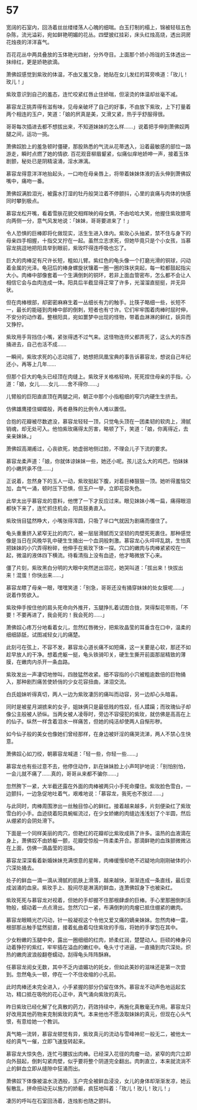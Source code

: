 # 57

宽阔的石室内，回汤着丝丝缕缕荡人心魄的细喘。白玉打制的榻上，锦被轻毯五色杂陈，流光溢彩，宛如鲜艳明媚的花丛。四壁披红挂彩，床头红烛高烧，透出洞房花烛夜的洋洋喜气。

百花花丛中两具叠放的玉体艳光四射，分外夺目。上面那个娇小玲珑的玉体透出一抹绯红，更是娇艳欲滴。

萧佛奴感觉到紫玫的体温，不由又羞又急，她贴在女儿发红的耳旁唤道：「玫儿！玫儿！」

紫玫意识到自己的羞态，连忙咬紧红唇止住娇喘，但滚烫的体温却丝毫不减。

慕容龙正挑弄得有滋有味，见母亲破坏了自己的好事，不由放下紫玫，上下打量着两个相连的玉户，笑道：「娘的屄真是美，又滑又紧，热乎乎舒服得很。

哥哥每次插进去都不想拔出来，不知道妹妹的怎么样……」说着把手伸到萧佛奴两腿之间，运功一挑。

萧佛奴脸上的羞急顿时僵硬，那股熟悉的气流从花蒂透入，沿着最敏感的部位一路游走，瞬时点燃了她的情欲. 百花观音柳眉颦紧，似痛似痒地娇呻一声，接着玉体剧颤，秘处已是阴精滚涌，淫水淋漓。

慕容龙得意洋洋地抬起头，一口吻在母亲唇上，将带着妹妹体液的舌头伸到萧佛奴嘴中，痛吻一番。

萧佛奴满脸泪光，被露水打湿的牡丹般哭泣着不停颤抖，心里的哀痛与肉体的快感同时攀到极点。

慕容龙松开嘴，看着雪肤花貌交相辉映的母女俩，不由哈哈大笑，他握住紫玫膝弯向两侧一分，意气风发地说：「妹妹，哥哥要进来了！」

令人恐惧的巨棒即将化做现实，活生生进入体内。紫玫心头抽紧，禁不住与身下的母亲四手相握，十指交叉拧在一起。虽然立志求死，但她毕竟只是个小女孩，当慕容龙挑逗地把阳具举到眼前，紫玫吓得连呼吸也忘了。

巨大的肉棒足有尺许长短，粗如儿臂。紫红色的龟头像一个打磨光滑的铜球，闪动着金属的光泽。龟冠后的棒身螺旋状镶着一圈一圈的珠状突起，每一粒都鼓起指尖大小。肉棒中部像套着一个生满倒刺的铜环，若非上面血管密布，怎么都不会让人相信它会与血肉连成一体。阳具后半截显得正常了许多，光溜溜直挺挺，并无异状。

但在肉棒根部，却密密麻麻生着一丛细长有力的触手。比筷子略细一些，长短不一，最长的能碰到肉棒中部的倒刺，短者也有寸许。它们牢牢围着肉棒时屈时伸，不安分的动作着。整根阳具，宛如噩梦中出现的怪物，带着血淋淋的鲜红，妖异而又狰狞。

紫玫用手背挡住小嘴，紧张得透不过气来。这怪物连师父都弄死了，这么大的东西捅进去，自己也活不成……

一瞬间，紫玫求死的心志动摇了，她想把凤凰宝典的事告诉慕容龙，想说自己年纪还小，再等上几年……

但那个巨大的龟头已经顶在肉缝上。紫玫牙关格格轻响，死死捏住母亲的手指，心道：「娘，女儿……女儿……舍不得你……」

儿臂般的巨阳直直顶在两腿之间，朝正中那个小指粗细的窄穴内硬生生挤去。

仿佛雄鹰搂住蝴蝶般，两者悬殊的比例令人难以置信。

合抱的花瓣被尽数遮没，慕容龙轻轻一顶，只觉龟头顶在一团柔韧的软肉上，滑腻销魂，却无处可入。他怕紫玫痛得太厉害，略顿了下，笑道：「娘，你离得近，去亲亲妹妹。」

萧佛奴高潮甫过，心丧欲死，她虚弱地侧过脸，不理会儿子下流的要求。

慕容龙柔声道：「娘，你就体谅妹妹一些，她还小呢。孩儿这么大的鸡巴，怕妹妹的小嫩屄承不住……」

正说着，忽然身下的玉人一动，紫玫挺起下腹，对着巨棒狠狠一顶。她听得羞恼交加，血气一涌，顿时压下恐惧，但玉户一举，立即花容失色。

此举太出乎慕容龙的意料，他愣了一下才反应过来。眼见妹妹小嘴一扁，痛得眼泪都快下来了，连忙抓住机会，阳具鼓勇直入。

紫玫俏目猛然睁大，小嘴张得浑圆，只吸了半口气就因为剧痛而僵住了。

龟头重重挤入紧窄无比的肉穴，被一层层滑腻而又坚韧的肉壁死死裹住。那种感觉像是当日在风晚华乳中硬生生捅出一个血洞般刺激。慕容龙心头呯呯乱跳，生怕真把妹妹的小穴弄得粉碎，他伸手在紫玫下体一探。穴口的嫩肉与肉棒紧紧咬在一起，微温的液体四下横流。待看清指上没有血迹，他才略微放下心来。

僵了片刻，紫玫黑白分明的大眼中突然迸出泪花，她哭叫道：「拔出来！快拔出来！混蛋！你快出来……」

慕容龙瞟了母亲一眼，嘿嘿笑道：「别急，哥哥还没有捅穿妹妹的处女膜呢……」说着作势欲入。

紫玫伸手按住他的肩头死命向外推开，玉腿挣扎着试图合拢，哭得梨花带雨，「不要！不要再进了，我会死的！我会死的……」

萧佛奴心疼万分地看着女儿，忽然红唇微分，把紫玫晶莹的耳垂含在口中，温柔的细细舔舐，试图减轻女儿的痛楚。

此刻弓在弦上，不容不发，慕容龙心道长痛不如短痛，这一关要是心软，那还不如趁早放人的干净。想着虎躯一挺，龟头铁骑叩关，硬生生撕开前面那层精致的薄膜，在嫩肉内杀开一条血路。

紫玫发出一声凄切地惨叫，四肢猛然收紧。细不容指的小穴被粗逾数倍的巨物捅入，那种剧烈痛苦使娇俏的少女花容扭曲，涕泪交流。

白氏姐妹听得真切，两人一边为紫玫凄厉的痛叫而动容，另一边却心头暗喜。

同时是被星月湖掳来的女子，姐妹俩只是最低贱的性奴，任人蹂躏；而玫瑰仙子却像公主般被人骄纵。当两女被人凌辱时，旁边不容侵犯的紫玫，就仿佛是高高在上的仙子。纵然一样含着泪水一样痛苦，但她的纯洁却使两人自惭形秽。

如今仙子般的美女也像她们曾经那样，在身边被奸淫的痛哭流涕，两人不禁心生快意。

萧佛奴心如刀绞，朝慕容龙喊道：「轻一些，你轻一些……」

慕容龙也有些过意不去，他停住动作，趴在妹妹脸上小声呵护地说：「别怕别怕，一会儿就不痛了……真的，哥哥从来都不骗你……」

忽然胯下一紧，大半截还露在外面的肉棒被两只小手死命攥住。紫玫脸色雪白，一边颤抖，一边急促地吐着气，艰难地说：「慕容龙，我死也不放过……」

与此同时，肉棒周围渗出一丝触目惊心的鲜红。接着越来越多，片刻便染红了紫玫雪白的小手。血迹绕着阳具蜿蜒流过，在少女娇嫩的肉缝边浅浅划了个半圆，然后从绷紧的会阴处滑下。

下面是一个同样美丽的肉穴，但艳红的花瓣却比紫玫成熟了许多。温热的血液滴在身上，萧佛奴不由娇躯一颤，花瓣受惊般一阵柔柔开合。那滴鲜艳的血珠颤微微沾在上面，仿佛一滴晶莹的泪珠。

慕容龙深深看着新婚妹妹充满恨意的星眸，肉棒缓慢却绝不迟疑地向刚刚破体的小穴深处捅去。

处子的鲜血一滴一滴从滑腻的肌肤上滑落，越来越快，渐渐连成一条直线，最后变成汹涌的血泉。紫玫手上、股间尽是淋漓的鲜血，连萧佛奴身下也被染红。

紫玫死死与慕容龙对视着，但她的手却握不住那根肆虐的巨棒。手心里那圈倒刺活物般，蠕动着一点点滑出。忽然穴口一紧，布满倒刺的肉瘤已抵住绷紧的嫩肉。

慕容龙眼睛光芒闪动，针一般凝视这个令他又爱又痛的嫡亲妹妹。忽然肉棒一震，根部那丛触手猛然挺直，接着虬曲着勾住紫玫的手指，将她的手掌包在其中。

少女粉嫩的玉腿中央，露出一圈细细的红肉，娇柔红润，楚楚动人。巨硕的棒身闪动着狰狞的紫红，牢牢插在溢血的嫩红中。龟头寸寸进逼，一直捅到肉穴深处。炽热的嫩肉波浪般翻卷蠕动，刮得龟头阵阵酥麻。

任慕容龙阅女无数，其中不乏内谙媚功的奼女，但如此美妙的滋味还是第一次尝到。忽然龟头一顿，停在一个不住收缩的小孔前。

此时肉棒还未完全进入，小手紧握的部分仍留在体外。慕容龙不动声色地运起玄功，精口抵在吸吮的花心正中，真气涌向紫玫的真元。

昨日紫玫已经化解了化真散的药力，药效持续中，再施化真散毫无作用。慕容龙只好改用其他药物来克制紫玫的真气。本来他也不愿汲取妹妹的真元，但现在心头气恨，有意给她一个教训。

真气略一流转，慕容龙顿觉有异，紫玫真元的流动与雪峰神尼一般无二，被他太一经的真气一催，立即飞速旋转起来。

慕容龙大惊失色，连忙弓腰拔出肉棒。已经深入花径的肉瘤一动，紧窄的肉穴立即向外鼓起，倒刺勾紧肉壁，似乎要将整个阴道完全翻出。肉刺直立，本来就流淌不止的鲜血立即从缝隙中狂涌而出。

萧佛奴下体像被温水浇洒般，玉户完全被鲜血浸没，女儿的身体却渐渐发凉，她云髻散乱，拼命扭动无以施力的娇躯，疯狂地叫着：「玫儿！玫儿！玫儿！」

凄厉的呼叫在石室回汤着，连烛影也随之颤抖。

